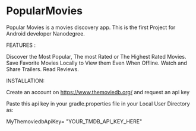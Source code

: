 # PopularMovies
Popular Movies is a movies discovery app. This is the first Project for Android developer Nanodegree.

FEATURES :

Discover the Most Popular, The most Rated or The Highest Rated Movies.
Save Favorite Movies Locally to View them Even When Offline.
Watch and Share Trailers.
Read Reviews.

INSTALLATION:

Create an account on https://www.themoviedb.org/ and request an api key

Paste this api key in your gradle.properties file in your Local User Directory as:

MyThemoviedbApiKey= "YOUR_TMDB_API_KEY_HERE"
